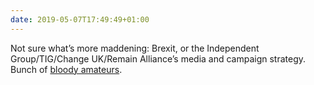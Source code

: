 ```yaml
---
date: 2019-05-07T17:49:49+01:00
---
```

Not sure what’s more maddening: Brexit, or the Independent Group/TIG/Change UK/Remain Alliance’s media and campaign strategy. Bunch of [bloody amateurs](https://twitter.com/forchange_now/status/1125795251678056449).
